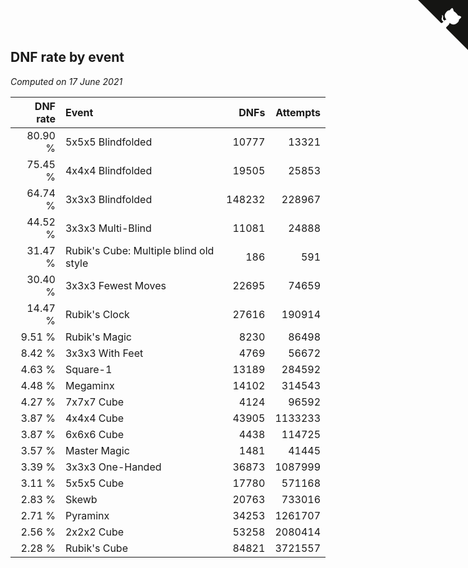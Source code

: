 ## DNF rate by event

*Computed on 17 June 2021*

| DNF rate | Event | DNFs | Attempts |
| ---: | :--- | ---: | ---: |
| 80.90 % | 5x5x5 Blindfolded | 10777 | 13321 |
| 75.45 % | 4x4x4 Blindfolded | 19505 | 25853 |
| 64.74 % | 3x3x3 Blindfolded | 148232 | 228967 |
| 44.52 % | 3x3x3 Multi-Blind | 11081 | 24888 |
| 31.47 % | Rubik's Cube: Multiple blind old style | 186 | 591 |
| 30.40 % | 3x3x3 Fewest Moves | 22695 | 74659 |
| 14.47 % | Rubik's Clock | 27616 | 190914 |
| 9.51 % | Rubik's Magic | 8230 | 86498 |
| 8.42 % | 3x3x3 With Feet | 4769 | 56672 |
| 4.63 % | Square-1 | 13189 | 284592 |
| 4.48 % | Megaminx | 14102 | 314543 |
| 4.27 % | 7x7x7 Cube | 4124 | 96592 |
| 3.87 % | 4x4x4 Cube | 43905 | 1133233 |
| 3.87 % | 6x6x6 Cube | 4438 | 114725 |
| 3.57 % | Master Magic | 1481 | 41445 |
| 3.39 % | 3x3x3 One-Handed | 36873 | 1087999 |
| 3.11 % | 5x5x5 Cube | 17780 | 571168 |
| 2.83 % | Skewb | 20763 | 733016 |
| 2.71 % | Pyraminx | 34253 | 1261707 |
| 2.56 % | 2x2x2 Cube | 53258 | 2080414 |
| 2.28 % | Rubik's Cube | 84821 | 3721557 |


<a href="https://github.com/jonatanklosko/wca_statistics" class="github-corner" aria-label="View source on Github"><svg width="80" height="80" viewBox="0 0 250 250" style="fill:#151513; color:#fff; position: absolute; top: 0; border: 0; right: 0;" aria-hidden="true"><path d="M0,0 L115,115 L130,115 L142,142 L250,250 L250,0 Z"></path><path d="M128.3,109.0 C113.8,99.7 119.0,89.6 119.0,89.6 C122.0,82.7 120.5,78.6 120.5,78.6 C119.2,72.0 123.4,76.3 123.4,76.3 C127.3,80.9 125.5,87.3 125.5,87.3 C122.9,97.6 130.6,101.9 134.4,103.2" fill="currentColor" style="transform-origin: 130px 106px;" class="octo-arm"></path><path d="M115.0,115.0 C114.9,115.1 118.7,116.5 119.8,115.4 L133.7,101.6 C136.9,99.2 139.9,98.4 142.2,98.6 C133.8,88.0 127.5,74.4 143.8,58.0 C148.5,53.4 154.0,51.2 159.7,51.0 C160.3,49.4 163.2,43.6 171.4,40.1 C171.4,40.1 176.1,42.5 178.8,56.2 C183.1,58.6 187.2,61.8 190.9,65.4 C194.5,69.0 197.7,73.2 200.1,77.6 C213.8,80.2 216.3,84.9 216.3,84.9 C212.7,93.1 206.9,96.0 205.4,96.6 C205.1,102.4 203.0,107.8 198.3,112.5 C181.9,128.9 168.3,122.5 157.7,114.1 C157.9,116.9 156.7,120.9 152.7,124.9 L141.0,136.5 C139.8,137.7 141.6,141.9 141.8,141.8 Z" fill="currentColor" class="octo-body"></path></svg></a><style>.github-corner:hover .octo-arm{animation:octocat-wave 560ms ease-in-out}@keyframes octocat-wave{0%,100%{transform:rotate(0)}20%,60%{transform:rotate(-25deg)}40%,80%{transform:rotate(10deg)}}@media (max-width:500px){.github-corner:hover .octo-arm{animation:none}.github-corner .octo-arm{animation:octocat-wave 560ms ease-in-out}}</style>
